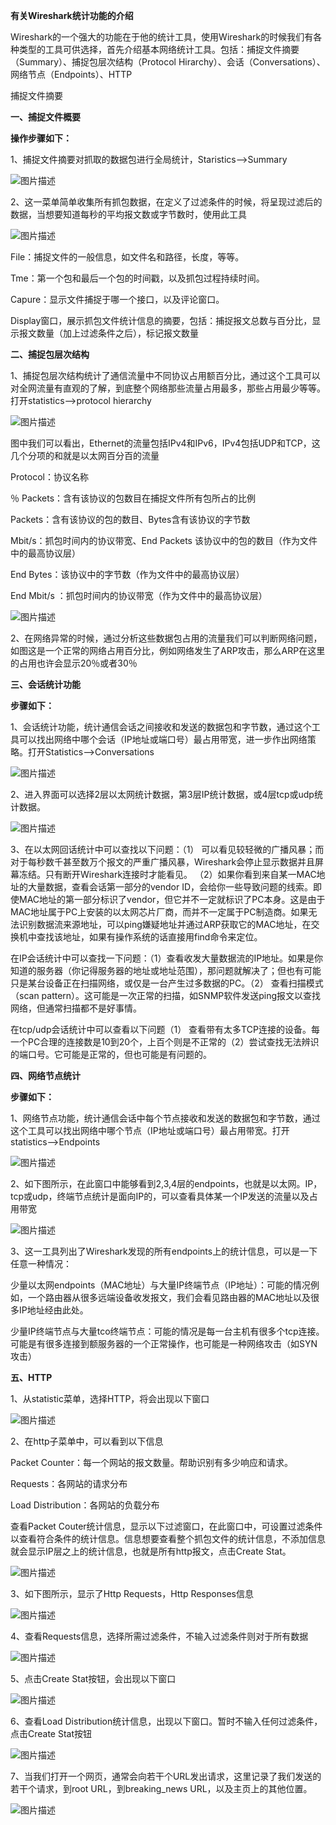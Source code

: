**有关Wireshark统计功能的介绍**

Wireshark的一个强大的功能在于他的统计工具，使用Wireshark的时候我们有各种类型的工具可供选择，首先介绍基本网络统计工具。包括：捕捉文件摘要（Summary）、捕捉包层次结构（Protocol
Hirarchy）、会话（Conversations）、网络节点（Endpoints）、HTTP

捕捉文件摘要

**一、捕捉文件概要**

**操作步骤如下：**

1、捕捉文件摘要对抓取的数据包进行全局统计，Staristics–\>Summary

![图片描述](media/a066d06a3ea33b7c4ade1852a11f20ce.png)

2、这一菜单简单收集所有抓包数据，在定义了过滤条件的时候，将呈现过滤后的数据，当想要知道每秒的平均报文数或字节数时，使用此工具

![图片描述](media/6f08734d9d7ddee7c2a2a138798e6751.png)

File：捕捉文件的一般信息，如文件名和路径，长度，等等。

Tme：第一个包和最后一个包的时间戳，以及抓包过程持续时间。

Capure：显示文件捕捉于哪一个接口，以及评论窗口。

Display窗口，展示抓包文件统计信息的摘要，包括：捕捉报文总数与百分比，显示报文数量（加上过滤条件之后），标记报文数量

**二、捕捉包层次结构**

1、捕捉包层次结构统计了通信流量中不同协议占用额百分比，通过这个工具可以对全网流量有直观的了解，到底整个网络那些流量占用最多，那些占用最少等等。打开statistics–\>protocol
hierarchy

![图片描述](media/9a8b47c477cff312cffe3b682da65fba.png)

图中我们可以看出，Ethernet的流量包括IPv4和IPv6，IPv4包括UDP和TCP，这几个分项的和就是以太网百分百的流量

Protocol：协议名称

％ Packets：含有该协议的包数目在捕捉文件所有包所占的比例

Packets：含有该协议的包的数目、Bytes含有该协议的字节数

Mbit/s：抓包时间内的协议带宽、End Packets
该协议中的包的数目（作为文件中的最高协议层）

End Bytes：该协议中的字节数（作为文件中的最高协议层）

End Mbit/s ：抓包时间内的协议带宽（作为文件中的最高协议层）

![图片描述](media/b57f07cd1821cbc2d32d4d2743196741.png)

2、在网络异常的时候，通过分析这些数据包占用的流量我们可以判断网络问题，如图这是一个正常的网络占用百分比，例如网络发生了ARP攻击，那么ARP在这里的占用也许会显示20％或者30％

**三、会话统计功能**

**步骤如下：**

1、会话统计功能，统计通信会话之间接收和发送的数据包和字节数，通过这个工具可以找出网络中哪个会话（IP地址或端口号）最占用带宽，进一步作出网络策略。打开Statistics–\>Conversations

![图片描述](media/858167b59f8564e7ccf9eb26c878b830.png)

2、进入界面可以选择2层以太网统计数据，第3层IP统计数据，或4层tcp或udp统计数据。

![图片描述](media/3c130540753bf556d084babc8010adb1.png)

3、在以太网回话统计中可以查找以下问题：（1）
可以看见较轻微的广播风暴；而对于每秒数千甚至数万个报文的严重广播风暴，Wireshark会停止显示数据并且屏幕冻结。只有断开Wireshark连接时才能看见。
（2）如果你看到来自某一MAC地址的大量数据，查看会话第一部分的vendor
ID，会给你一些导致问题的线索。即使MAC地址的第一部分标识了vendor，但它并不一定就标识了PC本身。这是由于MAC地址属于PC上安装的以太网芯片厂商，而并不一定属于PC制造商。如果无法识别数据流来源地址，可以ping嫌疑地址并通过ARP获取它的MAC地址，在交换机中查找该地址，如果有操作系统的话直接用find命令来定位。

在IP会话统计中可以查找一下问题：（1）查看收发大量数据流的IP地址。如果是你知道的服务器（你记得服务器的地址或地址范围），那问题就解决了；但也有可能只是某台设备正在扫描网络，或仅是一台产生过多数据的PC。（2）
查看扫描模式（scan
pattern）。这可能是一次正常的扫描，如SNMP软件发送ping报文以查找网络，但通常扫描都不是好事情。

在tcp/udp会话统计中可以查看以下问题（1）
查看带有太多TCP连接的设备。每一个PC合理的连接数是10到20个，上百个则是不正常的（2）尝试查找无法辨识的端口号。它可能是正常的，但也可能是有问题的。

**四、网络节点统计**

**步骤如下：**

1、网络节点功能，统计通信会话中每个节点接收和发送的数据包和字节数，通过这个工具可以找出网络中哪个节点（IP地址或端口号）最占用带宽。打开statistics–\>Endpoints

![图片描述](media/4dac96b4c732019b628a53dfd6f38017.png)

2、如下图所示，在此窗口中能够看到2,3,4层的endpoints，也就是以太网。IP，tcp或udp，终端节点统计是面向IP的，可以查看具体某一个IP发送的流量以及占用带宽

![图片描述](media/285129196214953e17619ff4fb3dcb0c.png)

3、这一工具列出了Wireshark发现的所有endpoints上的统计信息，可以是一下任意一种情况：

少量以太网endpoints（MAC地址）与大量IP终端节点（IP地址）：可能的情况例如，一个路由器从很多远端设备收发报文，我们会看见路由器的MAC地址以及很多IP地址经由此处。

少量IP终端节点与大量tco终端节点：可能的情况是每一台主机有很多个tcp连接。可能是有很多连接到额服务器的一个正常操作，也可能是一种网络攻击（如SYN攻击）

**五、HTTP**

1、从statistic菜单，选择HTTP，将会出现以下窗口

![图片描述](media/45f00fec8c0ee478ddc8312a2e5e1052.png)

2、在http子菜单中，可以看到以下信息

Packet Counter：每一个网站的报文数量。帮助识别有多少响应和请求。

Requests：各网站的请求分布

Load Distribution：各网站的负载分布

查看Packet
Couter统计信息，显示以下过滤窗口，在此窗口中，可设置过滤条件以查看符合条件的统计信息。信息想要查看整个抓包文件的统计信息，不添加信息就会显示IP层之上的统计信息，也就是所有http报文，点击Create
Stat。

![图片描述](media/d8f9433d5038e6a2e2bd6ab777091e61.png)

3、如下图所示，显示了Http Requests，Http Responses信息

![图片描述](media/d5be6d06fcc61c11f76e16e2d4aeac43.png)

4、查看Requests信息，选择所需过滤条件，不输入过滤条件则对于所有数据

![图片描述](media/ef5a5c38bc0f217ae180d12ff5e2771c.png)

5、点击Create Stat按钮，会出现以下窗口

![图片描述](media/359a2d4d1602908ebda46a82fbaa37c0.png)

6、查看Load
Distribution统计信息，出现以下窗口。暂时不输入任何过滤条件，点击Create Stat按钮

![图片描述](media/d8b59ff7a33ac79c6d1352965afe94a5.png)

7、当我们打开一个网页，通常会向若干个URL发出请求，这里记录了我们发送的若干个请求，到root
URL，到breaking_news URL，以及主页上的其他位置。

![图片描述](media/ceabaa5ef65d0b5698a066225de1f4a1.png)
